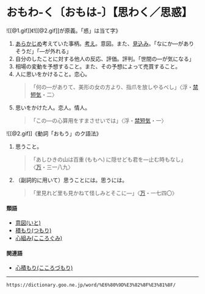 # おもわ‐く〔おもは‐〕【思わく／思惑】

![[@1.gif]]《![[@2.gif]]が原義。「惑」は当て字》

1. [あらかじめ](あらかじめ（予め）)考えていた事柄。[考え](かんがえる（考える／勘える）)。意図。また、[見込み](みこみ（見込み）)。「なにか―がありそうだ」「―が外れる」
2. 自分のしたことに対する他人の反応、評価。評判。「世間の―が気になる」
3. 相場の変動を予想すること。また、その予想によって売買すること。
4. 人に思いをかけること。恋心。
    >「何の―がありて、美形の女の方より、指爪を放しやるべし」〈浮・[禁短気](https://dictionary.goo.ne.jp/word/%E5%82%BE%E5%9F%8E%E7%A6%81%E7%9F%AD%E6%B0%97/#jn-66716)・二〉
5. 思いをかけた人。恋人。情人。
    >「この―の心算用をすまさせいでは」〈浮・[禁短気](https://dictionary.goo.ne.jp/word/%E5%82%BE%E5%9F%8E%E7%A6%81%E7%9F%AD%E6%B0%97/#jn-66716)・一〉
        

![[@2.gif]]《動詞「おもう」のク語法》

1. 思うこと。
    >「あしひきの山は百重 (ももへ) に隠せども君を―止む時もなし」〈[万](https://dictionary.goo.ne.jp/word/%E4%B8%87%E8%91%89%E9%9B%86_%28%E3%81%BE%E3%82%93%E3%82%88%E3%81%86%E3%81%97%E3%82%85%E3%81%86%29/#jn-210648)・三一八九〉
2. （副詞的に用いて）思うことには。思うには。
    >「里見れど里も見かねて怪しみとそこに―」〈[万](https://dictionary.goo.ne.jp/word/%E4%B8%87%E8%91%89%E9%9B%86_%28%E3%81%BE%E3%82%93%E3%82%88%E3%81%86%E3%81%97%E3%82%85%E3%81%86%29/#jn-210648)・一七四〇〉
        

#### 類語

-   [意図(いと)](https://dictionary.goo.ne.jp/word/%E6%84%8F%E5%9B%B3/#jn-13895)
-   [積もり(つもり)](https://dictionary.goo.ne.jp/word/%E7%A9%8D%E3%82%8A/#jn-148367)
-   [心組み(こころぐみ)](https://dictionary.goo.ne.jp/word/%E5%BF%83%E7%B5%84/#jn-78137)

#### 関連語

-   [心積もり(こころづもり)](https://dictionary.goo.ne.jp/word/%E5%BF%83%E7%A9%8D%E3%82%8A/#jn-78193)

---
`https://dictionary.goo.ne.jp/word/%E6%80%9D%E3%82%8F%E3%81%8F/`